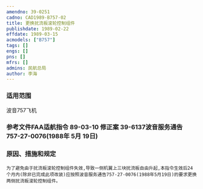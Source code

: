 ```yaml
---
amendno: 39-0251  
cadno: CAD1989-B757-02  
title: 更换扰流板滚轮控制组件  
publishdate: 1989-02-22  
effdate: 1989-03-15  
acmodels: ["B757"]  
tags: []  
engs: []  
pns: []  
mfrs: []  
admins: 民航总局  
author: 李海  
---
```

  
### 适用范围  
波音757飞机  
  
<!--more-->  
### 参考文件FAA适航指令 89-03-10 修正案 39-6137波音服务通告 757-27-0076(1988年 5月 19日)  
  
### 原因、措施和规定  
    为了避免由于扰流板滚轮控制组件失效,导致一侧机翼上三块扰流板自由升起,本指令生效后24个月内(除非已完成此项改装)应按照波音服务通告757-27-0076(1988年5月19日)的要求更换两侧扰流板滚轮控制组件。  

